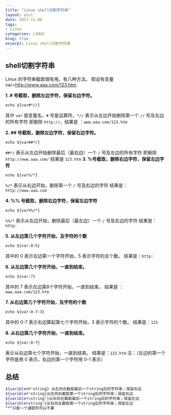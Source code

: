```yaml
---
title: "Linux shell切割字符串"
layout: post
date: 2017-11-06
tags:
- Linux
categories: LINUX
blog: true
excerpt: Linux shell切割字符串
---
```


## shell切割字符串
Linux 的字符串截取很有用。有八种方法。
假设有变量 var=http://www.aaa.com/123.htm.

**1. # 号截取，删除左边字符，保留右边字符。**

`echo ${var#*//}`

其中 `var` 是变量名，`#` 号是运算符，`*//` 表示从左边开始删除第一个 `//` 号及左边的所有字符
即删除 `http://`，结果是 ：`www.aaa.com/123.htm`

**2. ## 号截取，删除左边字符，保留右边字符。**

`echo ${var##*/}`

`##*/` 表示从左边开始删除最后（最右边）一个 `/` 号及左边的所有字符
即删除 `http://www.aaa.com/`
结果是 `123.htm`
**3. %号截取，删除右边字符，保留左边字符**

`echo ${var%/*}`

`%/*` 表示从右边开始，删除第一个 `/` 号及右边的字符
结果是：`http://www.aaa.com`

**4. %% 号截取，删除右边字符，保留左边字符**

`echo ${var%%/*}`

`%%/*` 表示从右边开始，删除最后（最左边）一个 `/` 号及右边的字符
结果是：`http:`

**5. 从左边第几个字符开始，及字符的个数**

`echo ${var:0:5}`

其中的 0 表示左边第一个字符开始，5 表示字符的总个数。
结果是：`http:`

**6. 从左边第几个字符开始，一直到结束。**

`echo ${var:7}`

其中的 7 表示左边第8个字符开始，一直到结束。
结果是 ：`www.aaa.com/123.htm`

**7. 从右边第几个字符开始，及字符的个数**

`echo ${var:0-7:3}`

其中的 0-7 表示右边算起第七个字符开始，3 表示字符的个数。
结果是：`123`

**8. 从右边第几个字符开始，一直到结束。**

`echo ${var:0-7}`

表示从右边第七个字符开始，一直到结束。
结果是：`123.htm`
注：（左边的第一个字符是用 0 表示，右边的第一个字符用 0-1 表示）


## 总结

```bash
${varible##*string} 从左向右截取最后一个string后的字符串；保留右边
${varible#*string}从左向右截取第一个string后的字符串；保留右边
${varible%%string*}从右向左截取最后一个string后的字符串；保留左边
${varible%string*}从右向左截取第一个string后的字符串；保留左边
“*”只是一个通配符可以不要
```
